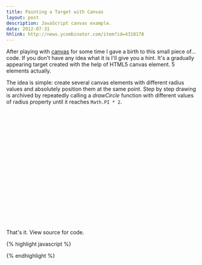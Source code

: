 ```yaml
---
title: Painting a Target with Canvas
layout: post
description: JavaScript canvas example.
date: 2012-07-31
hhlink: http://news.ycombinator.com/item?id=4318178
---
```


After playing with [canvas](http://en.wikipedia.org/wiki/Canvas_element) for some time I gave a birth to this small piece of... code. If you don't have any idea what it is I'll give you a hint. It's a gradually appearing target created with the help of HTML5 canvas element. 5 elements actually.

The idea is simple: create several canvas elements with different radius values and absolutely position them at the same point. Step by step drawing is archived by repeatedly calling a *drawCircle* function with different values of radius property until it reaches `Math.PI * 2`.

<div style="position: relative;">
<div id="can_div" style="width: 300px; height: 300px;"></div>
</div>

That's it. View source for code.

{% highlight javascript %}
<script type="text/javascript">
var canvas;
var PI2 = Math.PI * 2;
var elements = [];
var colors = ['#C9F24B', '#736859', '#B8925A', '#8C3F3F', '#FFD63E'];
var intervals = [];
var time = 15;

function createElements() {
    for (var i=0; i<=4; i++) {
        elements[i] = {
            'radius': (i+1) * 20,
            'style': colors[i],
            'size': 300,
            'circle': null
        };
    }
}

function init() {
    canvas = document.getElementById('can_div');
    createElements();

    delta = 0.01;
    angle = 0;
    for (var i=elements.length-1; i>=0; i--) {
        var elem = elements[i];
        var circle = createCircle(elem.size);
        intervals[i] = createInterval(elem, circle);
    }
}

function createInterval(elem, circle) {
    return setInterval(function () {
    	drawCircle(circle, 130, 130, elem.radius, elem.style);
   	}, time);
}

function createCircle(size) {
    var circle = document.createElement("canvas");
    circle.width = size;
    circle.height = size;
    circle.style.position = 'absolute';
    circle.style.left = "100px";
    circle.style.top = 0;
    canvas.appendChild(circle);
    return circle;
}

function drawCircle( can, x, y, radius, style) {
    var context = can.getContext("2d");
    context.clearRect(0, 0, 600, 600);
    context.fillStyle = style;
    context.beginPath();
    context.arc(x, y, radius, 0, angle, false);
    context.lineTo(x, y);
    context.closePath();
    context.fill();

    angle += delta;
    if (angle >= PI2 + 0.5) {
        for (var i=0; i<intervals.length; i++) {
            clearInterval(intervals[i]);
        }
    }
}

init();
</script>
{% endhighlight %}

<script type="text/javascript">
var canvas;
var PI2 = Math.PI * 2;
var elements = [];
var colors = ['#C9F24B', '#736859', '#B8925A', '#8C3F3F', '#FFD63E'];
var intervals = [];
var time = 15;

function createElements() {
    for (var i=0; i<=4; i++) {
        elements[i] = {
            'radius': (i+1) * 20,
            'style': colors[i],
            'size': 300,
            'circle': null
        };
    }
}

function init() {
    canvas = document.getElementById('can_div');
    createElements();

    delta = 0.01;
    angle = 0;
    for (var i=elements.length-1; i>=0; i--) {
        var elem = elements[i];
        var circle = createCircle(elem.size);
        intervals[i] = createInterval(elem, circle);
    }
}

function createInterval(elem, circle) {
    return setInterval(function () {
    	drawCircle(circle, 130, 130, elem.radius, elem.style);
    	}, time);
}

function createCircle(size) {
    var circle = document.createElement("canvas");
    circle.width = size;
    circle.height = size;
    circle.style.position = 'absolute';
    circle.style.left = "100px";
    circle.style.top = 0;
    canvas.appendChild(circle);
    return circle;
}

function drawCircle( can, x, y, radius, style) {
    var context = can.getContext("2d");
    context.clearRect(0, 0, 600, 600);
    context.fillStyle = style;
    context.beginPath();
    context.arc(x, y, radius, 0, angle, false);
    context.lineTo(x, y);
    context.closePath();
    context.fill();

    angle += delta;
    if (angle >= PI2 + 0.5) {
        for (var i=0; i<intervals.length; i++) {
            clearInterval(intervals[i]);
        }
    }
}

init();
</script>
